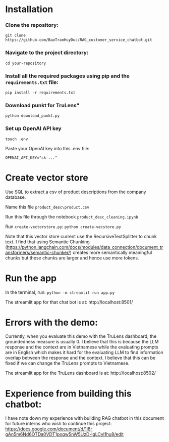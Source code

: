 # Installation

### Clone the repository:
`git clone https://github.com/BaoTranHuyDuc/RAG_customer_service_chatbot.git`

### Navigate to the project directory:
`cd your-repository`

### Install all the required packages using pip and the `requirements.txt` file:
`pip install -r requirements.txt`

### Download punkt for TruLens"
`python download_punkt.py`

### Set up OpenAI API key
`touch .env`

Paste your OpenAI key into this .env file:

`OPENAI_API_KEY="sk-..."`

# Create vector store
Use SQL to extract a csv of product descriptions from the company database.

Name this file `product_desc\product.csv`

Run this file through the notebook `product_desc_cleaning.ipynb`

Run `create-vectorstore.py`:
`python create-vecstore.py`

Note that this vector store current use the RecursiveTextSplitter to chunk text. I find that using Semantic Chunking (https://python.langchain.com/docs/modules/data_connection/document_transformers/semantic-chunker/) creates more semantically meaningful chunks but these chunks are larger and hence use more tokens.

# Run the app
In the terminal, run:
`python -m streamlit run app.py`

The streamlit app for that chat bot is at: http://localhost:8501/

# Errors with the demo:

Currently, when you evaluate this demo with the TruLens dashboard, the groundedness measure is usually 0. I believe that this is because the LLM response and the context are in Vietnamese while the evaluating prompts are in English which makes it hard for the evaluating LLM to find information overlap between the response and the context. I believe that this can be fixed if we can change the TruLens prompts to Vietnamese.

The streamlit app for the TruLens dashboard is at: http://localhost:8502/

# Experience from building this chatbot:
I have note down my experience with building RAG chatbot in this document for future interns who wish to continue this project: https://docs.google.com/document/d/1i8-gAn5m6Nd6OTDa0VDT1pogw5nW5UzD-lgLCyl1hu8/edit 
